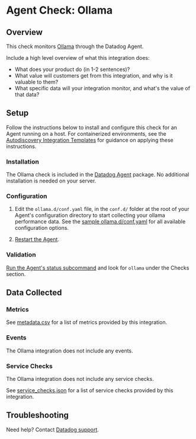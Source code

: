 # Agent Check: Ollama

## Overview

This check monitors [Ollama][1] through the Datadog Agent. 

Include a high level overview of what this integration does:
- What does your product do (in 1-2 sentences)?
- What value will customers get from this integration, and why is it valuable to them?
- What specific data will your integration monitor, and what's the value of that data?

## Setup

Follow the instructions below to install and configure this check for an Agent running on a host. For containerized environments, see the [Autodiscovery Integration Templates][3] for guidance on applying these instructions.

### Installation

The Ollama check is included in the [Datadog Agent][2] package.
No additional installation is needed on your server.

### Configuration

1. Edit the `ollama.d/conf.yaml` file, in the `conf.d/` folder at the root of your Agent's configuration directory to start collecting your ollama performance data. See the [sample ollama.d/conf.yaml][4] for all available configuration options.

2. [Restart the Agent][5].

### Validation

[Run the Agent's status subcommand][6] and look for `ollama` under the Checks section.

## Data Collected

### Metrics

See [metadata.csv][7] for a list of metrics provided by this integration.

### Events

The Ollama integration does not include any events.

### Service Checks

The Ollama integration does not include any service checks.

See [service_checks.json][8] for a list of service checks provided by this integration.

## Troubleshooting

Need help? Contact [Datadog support][9].


[1]: **LINK_TO_INTEGRATION_SITE**
[2]: https://app.datadoghq.com/account/settings/agent/latest
[3]: https://docs.datadoghq.com/agent/kubernetes/integrations/
[4]: https://github.com/DataDog/integrations-core/blob/master/ollama/datadog_checks/ollama/data/conf.yaml.example
[5]: https://docs.datadoghq.com/agent/guide/agent-commands/#start-stop-and-restart-the-agent
[6]: https://docs.datadoghq.com/agent/guide/agent-commands/#agent-status-and-information
[7]: https://github.com/DataDog/integrations-core/blob/master/ollama/metadata.csv
[8]: https://github.com/DataDog/integrations-core/blob/master/ollama/assets/service_checks.json
[9]: https://docs.datadoghq.com/help/
